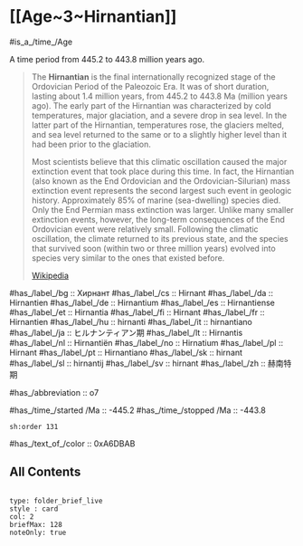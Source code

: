 
# [[Age~3~Hirnantian]] 

#is_a_/time_/Age 

A time period from 445.2 to 443.8 million years ago. 

> The **Hirnantian** is the final internationally recognized stage of the Ordovician Period of the Paleozoic Era. It was of short duration, lasting about 1.4 million years, from 445.2 to 443.8 Ma (million years ago). The early part of the Hirnantian was characterized by cold temperatures, major glaciation, and a severe drop in sea level. In the latter part of the Hirnantian, temperatures rose, the glaciers melted, and sea level returned to the same or to a slightly higher level than it had been prior to the glaciation.
>
> Most scientists believe that this climatic oscillation caused the major extinction event that took place during this time. In fact, the Hirnantian (also known as the End Ordovician and the Ordovician-Silurian) mass extinction event represents the second largest such event in geologic history. Approximately 85% of marine (sea-dwelling) species died. Only the End Permian mass extinction was larger. Unlike many smaller extinction events, however, the long-term consequences of the End Ordovician event were relatively small.  Following the climatic oscillation, the climate returned to its previous state, and the species that survived soon (within two or three million years) evolved into species very similar to the ones that existed before.
>
> [Wikipedia](https://en.wikipedia.org/wiki/Hirnantian)

#has_/label_/bg  :: Хирнант
#has_/label_/cs  :: Hirnant
#has_/label_/da  :: Hirnantien
#has_/label_/de  :: Hirnantium
#has_/label_/es  :: Hirnantiense
#has_/label_/et  :: Hirnantia
#has_/label_/fi  :: Hirnant
#has_/label_/fr  :: Hirnantien
#has_/label_/hu  :: hirnanti
#has_/label_/it  :: hirnantiano
#has_/label_/ja  :: ヒルナンティアン期
#has_/label_/lt  :: Hirnantis
#has_/label_/nl  :: Hirnantiën
#has_/label_/no  :: Hirnatium
#has_/label_/pl  :: Hirnant
#has_/label_/pt  :: Hirnantiano
#has_/label_/sk  :: hirnant
#has_/label_/sl  :: hirnantij
#has_/label_/sv  :: hirnant
#has_/label_/zh  :: 赫南特期

#has_/abbreviation :: o7

#has_/time_/started /Ma :: -445.2 
#has_/time_/stopped /Ma :: -443.8 

    sh:order 131 

#has_/text_of_/color :: 0xA6DBAB

## All Contents

```folderv
```

```ccard
type: folder_brief_live
style : card
col: 2
briefMax: 128
noteOnly: true
```


